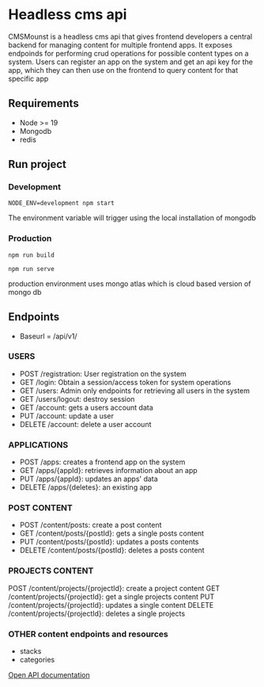 # Headless cms api

CMSMounst is a headless cms api that gives frontend developers a central backend for managing
content for multiple frontend apps. It exposes endpoinds for performing crud operations for possible content types on a system.
Users can register an app on the system and get an api key for the app, which they can then use on the frontend to query content for that specific app

## Requirements

- Node >= 19
- Mongodb
- redis

## Run project

### Development

```
NODE_ENV=development npm start
```

The environment variable will trigger using the local installation of mongodb

### Production

```
npm run build

npm run serve
```

production environment uses mongo atlas which is cloud based version of mongo db

## Endpoints

- Baseurl = /api/v1/

### USERS

- POST /registration: User registration on the system
- GET /login: Obtain a session/access token for system operations
- GET /users: Admin only endpoints for retrieving all users in the system
- GET /users/logout: destroy session
- GET /account: gets a users account data
- PUT /account: update a user
- DELETE /account: delete a user account

### APPLICATIONS

- POST /apps: creates a frontend app on the system
- GET /apps/{appId}: retrieves information about an app
- PUT /apps/{appId}: updates an apps' data
- DELETE /apps/{deletes}: an existing app

### POST CONTENT

- POST /content/posts: create a post content
- GET /content/posts/{postId}: gets a single posts content
- PUT /content/posts/{postId}: updates a posts contents
- DELETE /content/posts/{postId}: deletes a posts content

### PROJECTS CONTENT

POST /content/projects/{projectId}: create a project content
GET /content/projects/{projectId}: get a single projects content
PUT /content/projects/{projectId}: updates a single content
DELETE /content/projects/{projectId}: deletes a single projects

### OTHER content endpoints and resources

- stacks
- categories

[Open API documentation](https://app.swaggerhub.com/apis/Projuanito/CMSMount/0.1)
